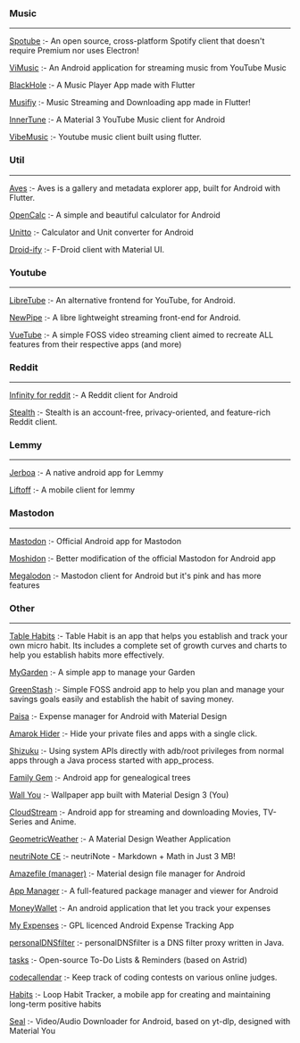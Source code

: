 ### Music
----------------------------------------------
[Spotube](https://github.com/KRTirtho/spotube) :- An open source, cross-platform Spotify client that doesn't require Premium nor uses Electron!

[ViMusic](https://github.com/vfsfitvnm/ViMusic) :- An Android application for streaming music from YouTube Music

[BlackHole](https://github.com/Sangwan5688/BlackHole) :- A Music Player App made with Flutter

[Musifiy](https://github.com/gokadzev/Musify) :- Music Streaming and Downloading app made in Flutter! 

[InnerTune](https://github.com/z-huang/InnerTune) :- A Material 3 YouTube Music client for Android 

[VibeMusic](https://github.com/sheikhhaziq/vibemusic) :- Youtube music client built using flutter. 


### Util
----------------------------------------------
[Aves](https://github.com/deckerst/aves) :- Aves is a gallery and metadata explorer app, built for Android with Flutter. 

[OpenCalc](https://github.com/Darkempire78/OpenCalc) :- A simple and beautiful calculator for Android 

[Unitto](https://github.com/sadellie/unitto) :- Calculator and Unit converter for Android 

[Droid-ify](https://github.com/Iamlooker/Droid-ify) :- F-Droid client with Material UI. 


### Youtube
----------------------------------------------
[LibreTube](https://github.com/libre-tube/LibreTube) :- An alternative frontend for YouTube, for Android.

[NewPipe](https://github.com/TeamNewPipe/NewPipe) :- A libre lightweight streaming front-end for Android.

[VueTube](https://github.com/VueTubeApp/VueTube) :- A simple FOSS video streaming client aimed to recreate ALL features from their respective apps (and more) 


### Reddit
----------------------------------------------
[Infinity for reddit](https://github.com/Docile-Alligator/Infinity-For-Reddit) :- A Reddit client for Android 

[Stealth](https://gitlab.com/cosmosapps/stealth) :- Stealth is an account-free, privacy-oriented, and feature-rich Reddit client.


### Lemmy
----------------------------------------------
[Jerboa](https://github.com/dessalines/jerboa) :- A native android app for Lemmy 

[Liftoff](https://github.com/liftoff-app/liftoff) :- A mobile client for lemmy 


### Mastodon
----------------------------------------------
[Mastodon](https://github.com/mastodon/mastodon-android) :- Official Android app for Mastodon

[Moshidon](https://github.com/LucasGGamerM/moshidon) :- Better modification of the official Mastodon for Android app 

[Megalodon](https://github.com/sk22/megalodon) :- Mastodon client for Android but it's pink and has more features 

### Other
----------------------------------------------
[Table Habits](https://github.com/FriesI23/mhabit) :- Table Habit is an app that helps you establish and track your own micro habit. Its includes a complete set of growth curves and charts to help you establish habits more effectively.

[MyGarden](https://gitlab.com/m9712) :- A simple app to manage your Garden

[GreenStash](https://github.com/Pool-Of-Tears/GreenStash) :- Simple FOSS android app to help you plan and manage your savings goals easily and establish the habit of saving money. 

[Paisa](https://github.com/RetroMusicPlayer/Paisa) :- Expense manager for Android with Material Design 

[Amarok Hider](https://github.com/deltazefiro/Amarok-Hider) :- Hide your private files and apps with a single click. 

[Shizuku](https://github.com/RikkaApps/Shizuku) :- Using system APIs directly with adb/root privileges from normal apps through a Java process started with app_process. 

[Family Gem](https://github.com/michelesalvador/FamilyGem) :- Android app for genealogical trees

[Wall You](https://github.com/Bnyro/WallYou) :- Wallpaper app built with Material Design 3 (You) 

[CloudStream](https://github.com/recloudstream/cloudstream) :- Android app for streaming and downloading Movies, TV-Series and Anime. 

[GeometricWeather](https://github.com/WangDaYeeeeee/GeometricWeather) :- A Material Design Weather Application 

[neutriNote CE](https://github.com/appml/neutrinote) :- neutriNote - Markdown + Math in Just 3 MB! 

[Amazefile (manager)](https://github.com/TeamAmaze/AmazeFileManager) :- Material design file manager for Android 

[App Manager](https://github.com/MuntashirAkon/AppManager) :- A full-featured package manager and viewer for Android 

[MoneyWallet](https://github.com/AndreAle94/moneywallet) :- An android application that let you track your expenses 

[My Expenses](https://github.com/mtotschnig/MyExpenses) :- GPL licenced Android Expense Tracking App 

[personalDNSfilter](https://github.com/IngoZenz/personaldnsfilter) :- personalDNSfilter is a DNS filter proxy written in Java.

[tasks](https://github.com/tasks/tasks) :- Open-source To-Do Lists & Reminders (based on Astrid)

[codecallendar](https://github.com/stackbuffer/CodeCalendar) :- Keep track of coding contests on various online judges. 

[Habits](https://github.com/iSoron/uhabits) :- Loop Habit Tracker, a mobile app for creating and maintaining long-term positive habits 

[Seal](https://github.com/JunkFood02/Seal) :- Video/Audio Downloader for Android, based on yt-dlp, designed with Material You 